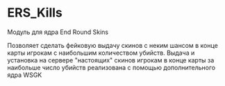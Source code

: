 # ERS_Kills
Модуль для ядра End Round Skins

Позволяет сделать фейковую выдачу скинов с неким шансом в конце карты игрокам с наибольшим количеством убийств.
Выдача и установка на сервере "настоящих" скинов игрокам в конце карты за наибольше число убийств реализована с помощью дополнительного ядра WSGK
